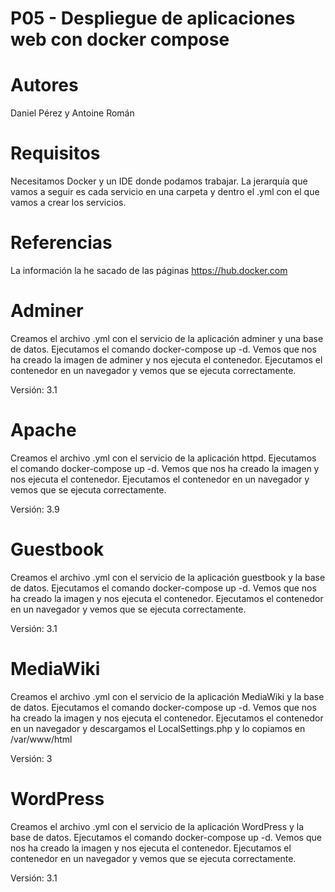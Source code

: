 # P05 - Despliegue de aplicaciones web con docker compose

# Autores

Daniel Pérez y Antoine Román 

# Requisitos

Necesitamos Docker y un IDE donde podamos trabajar.
La jerarquía que vamos a seguir es cada servicio en una carpeta y dentro el .yml con el que vamos a crear los servicios.

# Referencias

La información la he sacado de las páginas
https://hub.docker.com

# Adminer

Creamos el archivo .yml con el servicio de la aplicación adminer y una base de datos.
Ejecutamos el comando docker-compose up -d.
Vemos que nos ha creado la imagen de adminer y nos ejecuta el contenedor.
Ejecutamos el contenedor en un navegador y vemos que se ejecuta correctamente.

Versión: 3.1

# Apache

Creamos el archivo .yml con el servicio de la aplicación httpd.
Ejecutamos el comando docker-compose up -d.
Vemos que nos ha creado la imagen y nos ejecuta el contenedor.
Ejecutamos el contenedor en un navegador y vemos que se ejecuta correctamente.

Versión: 3.9

# Guestbook

Creamos el archivo .yml con el servicio de la aplicación guestbook y la base de datos.
Ejecutamos el comando docker-compose up -d.
Vemos que nos ha creado la imagen y nos ejecuta el contenedor.
Ejecutamos el contenedor en un navegador y vemos que se ejecuta correctamente.

Versión: 3.1

# MediaWiki

Creamos el archivo .yml con el servicio de la aplicación MediaWiki y la base de datos.
Ejecutamos el comando docker-compose up -d.
Vemos que nos ha creado la imagen y nos ejecuta el contenedor.
Ejecutamos el contenedor en un navegador y descargamos el LocalSettings.php y lo copiamos en /var/www/html


Versión: 3

# WordPress

Creamos el archivo .yml con el servicio de la aplicación WordPress y la base de datos.
Ejecutamos el comando docker-compose up -d.
Vemos que nos ha creado la imagen y nos ejecuta el contenedor.
Ejecutamos el contenedor en un navegador y vemos que se ejecuta correctamente.

Versión: 3.1
